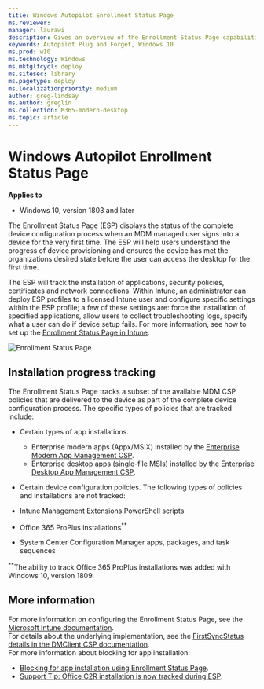 ```yaml
---
title: Windows Autopilot Enrollment Status Page 
ms.reviewer: 
manager: laurawi
description: Gives an overview of the Enrollment Status Page capabilities, configuration
keywords: Autopilot Plug and Forget, Windows 10
ms.prod: w10
ms.technology: Windows
ms.mktglfcycl: deploy
ms.sitesec: library
ms.pagetype: deploy
ms.localizationpriority: medium
author: greg-lindsay
ms.author: greglin
ms.collection: M365-modern-desktop
ms.topic: article
---
```



# Windows Autopilot Enrollment Status Page

**Applies to**

-   Windows 10, version 1803 and later 

The Enrollment Status Page (ESP) displays the status of the complete device configuration process when an MDM managed user signs into a device for the very first time.  The ESP will help users understand the progress of device provisioning and ensures the device has met the organizations desired state before the user can access the desktop for the first time.

The ESP will track the installation of applications, security policies, certificates and network connections.  Within Intune, an administrator can deploy ESP profiles to a licensed Intune user and configure specific settings within the ESP profile; a few of these settings are: force the installation of specified applications, allow users to collect troubleshooting logs, specify what a user can do if device setup fails.  For more information, see how to set up the [Enrollment Status Page in Intune](https://docs.microsoft.com/intune/windows-enrollment-status).   
 
 ![Enrollment Status Page](images/enrollment-status-page.png)
 

## Installation progress tracking

The Enrollment Status Page tracks a subset of the available MDM CSP policies that are delivered to the device as part of the complete device configuration process.  The specific types of policies that are tracked include:

- Certain types of app installations.
    - Enterprise modern apps (Appx/MSIX) installed by the [Enterprise Modern App Management CSP](https://docs.microsoft.com/windows/client-management/mdm/enterprisemodernappmanagement-csp).
    - Enterprise desktop apps (single-file MSIs) installed by the [Enterprise Desktop App Management CSP](https://docs.microsoft.com/windows/client-management/mdm/enterprisedesktopappmanagement-csp).

- Certain device configuration policies. The following types of policies and installations are not tracked:

- Intune Management Extensions PowerShell scripts
- Office 365 ProPlus installations<sup>**</sup>
- System Center Configuration Manager apps, packages, and task sequences

<sup>**</sup>The ability to track Office 365 ProPlus installations was added with Windows 10, version 1809.<br>

## More information

For more information on configuring the Enrollment Status Page, see the [Microsoft Intune documentation](https://docs.microsoft.com/intune/windows-enrollment-status).<br>
For details about the underlying implementation, see the [FirstSyncStatus details in the DMClient CSP documentation](https://docs.microsoft.com/windows/client-management/mdm/dmclient-csp).<br>
For more information about blocking for app installation:
- [Blocking for app installation using Enrollment Status Page](https://blogs.technet.microsoft.com/mniehaus/2018/12/06/blocking-for-app-installation-using-enrollment-status-page/).
- [Support Tip: Office C2R installation is now tracked during ESP](https://techcommunity.microsoft.com/t5/Intune-Customer-Success/Support-Tip-Office-C2R-installation-is-now-tracked-during-ESP/ba-p/295514).
